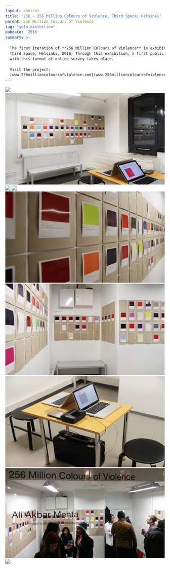 ```yaml
---
layout: content
title: '256 ~ 256 Million Colours of Violence, Third Space, Helsinki'
parent: 256 Million Colours of Violence
tag: "solo exhibition"
pubdate: '2016'
summary: >-

  The first iteration of **256 Million Colours of Violence** is exhibited in
  Third Space, Helsinki, 2016. Through this exhibition, a first public encounter
  with this format of online survey takes place.

  Visit the project:
  [www.256millioncoloursofviolence.com](www.256millioncoloursofviolence.com)
---
```

![](/assets/img/ali-akbar-mehta_256-million-colours-of-violence_installation-view-01_third-space-helsinkie_2016.jpg)
![](/assets/img/ali-akbar-mehta_256-million-colours-of-violence_installation-view-04_third-space-helsinkie_2016.jpg)
![](/assets/img/ali-akbar-mehta_256-million-colours-of-violence_installation-view-02_third-space-helsinkie_2016.jpg)
![](/assets/img/ali-akbar-mehta_256-million-colours-of-violence_detail_third-space-helsinki_2016.jpg)
![](/assets/img/ali-akbar-mehta_256-million-colours-of-violence_installation-view-06_third-space-helsinkie_2016.jpg)
![](/assets/img/ali-akbar-mehta_256-million-colours-of-violence_installation-view-07_third-space-helsinkie_2016.jpg)
![](/assets/img/ali-akbar-mehta_256-million-colours-of-violence_installation-view-05_third-space-helsinkie_2016.jpg)
![](/assets/img/15135823_10157843135065054_7539580485712289886_n.jpg)
![](/assets/img/ali-akbar-mehta_256-million-colours-of-violence_exterior-view_third-space-helsinki_2016.jpeg)
